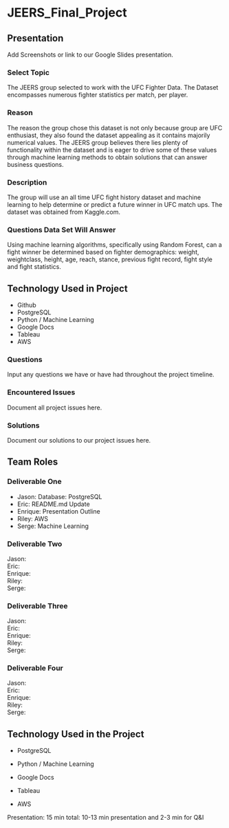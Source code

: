 # JEERS_Final_Project



## Presentation
Add Screenshots or link to our Google Slides presentation.

### Select Topic

The JEERS group selected to work with the UFC Fighter Data. The Dataset encompasses numerous fighter statistics per match, per player.

### Reason

The reason the group chose this dataset is not only because group are UFC enthusiast, they also found the dataset appealing as it contains majorily numerical values. The JEERS group believes there lies plenty of functionality within the dataset and is eager to drive some of these values through machine learning methods to obtain solutions that can answer business questions.
 
### Description

The group will use an all time UFC fight history dataset and machine learning to help determine or predict a future winner in UFC match ups. The dataset was obtained from Kaggle.com.

### Questions Data Set Will Answer

Using machine learning algorithms, specifically using Random Forest, can a fight winner be determined based on fighter demographics: weight, weightclass, height, age, reach, stance, previous fight record, fight style and fight statistics.


## Technology Used in Project
- Github
- PostgreSQL
- Python / Machine Learning
- Google Docs
- Tableau
- AWS

### Questions
Input any questions we have or have had throughout the project timeline.

### Encountered Issues
Document all project issues here.

### Solutions
Document our solutions to our project issues here.

## Team Roles

### Deliverable One
- Jason: Database: PostgreSQL
- Eric: README.md Update  
- Enrique: Presentation Outline  
- Riley: AWS  
- Serge: Machine Learning  

### Deliverable Two
Jason:  
Eric:  
Enrique:  
Riley:  
Serge:  

### Deliverable Three
Jason:  
Eric:  
Enrique:  
Riley:  
Serge:  

### Deliverable Four
Jason:  
Eric:  
Enrique:  
Riley:  
Serge:  

## Technology Used in the Project

- PostgreSQL

- Python / Machine Learning

- Google Docs

- Tableau

- AWS

Presentation: 15 min total: 10-13 min presentation and 2-3 min for Q&I
